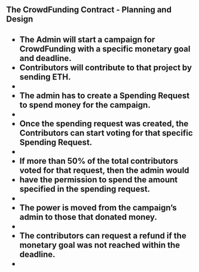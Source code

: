 <div>
  
  <h2>The CrowdFunding Contract - Planning and Design<h2/>
<ul>
<li>The Admin will start a campaign for CrowdFunding with a specific monetary goal and
deadline.
<li>Contributors will contribute to that project by sending ETH.<li/>
<li>The admin has to create a Spending Request to spend money for the campaign.<li/>
<li>Once the spending request was created, the Contributors can start voting for that
specific Spending Request.<li/>
<li>If more than 50% of the total contributors voted for that request, then the admin would
<li>have the permission to spend the amount specified in the spending request.<li/>
<li>The power is moved from the campaign’s admin to those that donated money.<li/>
<li>The contributors can request a refund if the monetary goal was not reached within the
deadline.<li/>
<ul/>
 
<div/>


